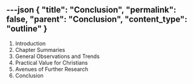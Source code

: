 ---json
{
  "title": "Conclusion",
  "permalink": false,
  "parent": "Conclusion",
  "content_type": "outline"
}
---

  1. Introduction
  1. Chapter Summaries
  1. General Observations and Trends
  1. Practical Value for Christians
  1. Avenues of Further Research
  1. Conclusion
